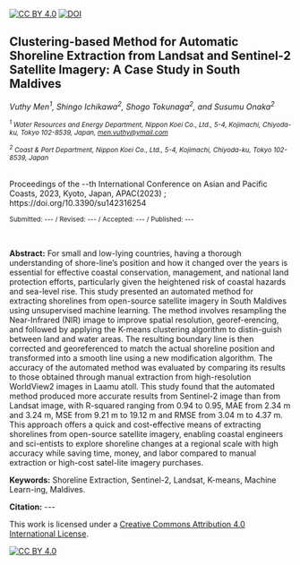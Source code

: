 [![CC BY 4.0][cc-by-shield]][cc-by] [![DOI](https://img.shields.io/badge/DOI-Link-blue.svg)](https://doi.org/10.3390/su142316254)


## Clustering-based Method for Automatic Shoreline Extraction from Landsat and Sentinel-2 Satellite Imagery: A Case Study in South Maldives
 

*Vuthy Men<sup>1</sup>, Shingo Ichikawa<sup>2</sup>, Shogo Tokunaga<sup>2</sup>, and Susumu Onaka<sup>2</sup>*


*<sup> <sup>1</sup> Water Resources and Energy Department, Nippon Koei Co., Ltd., 5-4, Kojimachi, Chiyoda-ku, Tokyo 102-8539, Japan, men.vuthy@ymail.com* </sup>

*<sup><sup>2</sup> Coast & Port Department, Nippon Koei Co., Ltd., 5-4, Kojimachi, Chiyoda-ku, Tokyo 102-8539, Japan*</sup> 


<br />
Proceedings of the --th International Conference on Asian and Pacific Coasts, 2023, Kyoto, Japan, APAC(2023) ; https://doi.org/10.3390/su142316254

<sup> Submitted: --- / Revised: --- / Accepted: --- / Published: --- </sup>

<!-- (This article belongs to the Special Issue Advances in Aquatic Ecology for Sustainability: Priorities, Approaches, and Partnerships for Management and Conservation of Freshwaters) -->

<br />

**Abstract:** For small and low-lying countries, having a thorough understanding of shore-line’s position and how it changed over the years is essential for effective coastal conservation, management, and national land protection efforts, particularly given the heightened risk of coastal hazards and sea-level rise. This study presented an automated method for extracting shorelines from open-source satellite imagery in South Maldives using unsupervised machine learning. The method involves resampling the Near-Infrared (NIR) image to improve spatial resolution, georef-erencing, and followed by applying the K-means clustering algorithm to distin-guish between land and water areas. The resulting boundary line is then corrected and georeferenced to match the actual shoreline position and transformed into a smooth line using a new modification algorithm. The accuracy of the automated method was evaluated by comparing its results to those obtained through manual extraction from high-resolution WorldView2 images in Laamu atoll. This study found that the automated method produced more accurate results from Sentinel-2 image than from Landsat image, with R-squared ranging from 0.94 to 0.95, MAE from 2.34 m and 3.24 m, MSE from 9.21 m to 19.12 m and RMSE from 3.04 m to 4.37 m. This approach offers a quick and cost-effective means of extracting shorelines from open-source satellite imagery, enabling coastal engineers and sci-entists to explore shoreline changes at a regional scale with high accuracy while saving time, money, and labor compared to manual extraction or high-cost satel-lite imagery purchases.

**Keywords:** Shoreline Extraction, Sentinel-2, Landsat, K-means, Machine Learn-ing, Maldives.


**Citation:** ---

This work is licensed under a [Creative Commons Attribution 4.0 International License][cc-by].

[![CC BY 4.0][cc-by-image]][cc-by]

[cc-by]: https://creativecommons.org/
[cc-by-image]: https://i.creativecommons.org/l/by/4.0/88x31.png
[cc-by-shield]: https://img.shields.io/badge/License-CC%20BY%204.0-lightgrey.svg